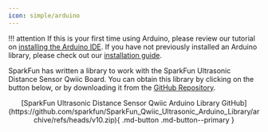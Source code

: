 ```yaml
---
icon: simple/arduino
---
```


!!! attention
	If this is your first time using Arduino, please review our tutorial on [installing the Arduino IDE](https://learn.sparkfun.com/tutorials/installing-arduino-ide). If you have not previously installed an Arduino library, please check out our [installation guide](https://learn.sparkfun.com/tutorials/installing-an-arduino-library).


SparkFun has written a library to work with the SparkFun Ultrasonic Distance Sensor Qwiic Board. You can obtain this library <!--through the Arduino Library Manager by searching for "Ultrasonic" and installing the latest version. If you prefer--> by clicking on the button below, or by downloading it from the [GitHub Repository](https://github.com/sparkfun/SparkFun_Qwiic_Ultrasonic_Arduino_Library/tree/v10).

<center>
	[SparkFun Ultrasonic Distance Sensor Qwiic Arduino Library GitHub](https://github.com/sparkfun/SparkFun_Qwiic_Ultrasonic_Arduino_Library/archive/refs/heads/v10.zip){ .md-button .md-button--primary }
</center>


